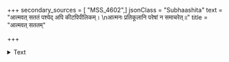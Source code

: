 +++
secondary_sources = [ "MSS_4602",]
jsonClass = "Subhaashita"
text = "आत्मवत् सततं पश्येद् अपि कीटपिपीलिकम्।  \nआत्मनः प्रतिकूलानि परेषां न समाचरेत्॥"
title = "आत्मवत् सततम्"

+++

<details><summary>Text</summary>

आत्मवत् सततं पश्येद् अपि कीटपिपीलिकम्।  
आत्मनः प्रतिकूलानि परेषां न समाचरेत्॥
</details>
